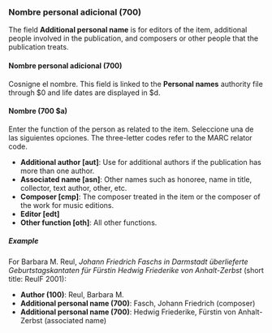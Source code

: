 ### Nombre personal adicional (700)

The field **Additional personal name** is for editors of the item, additional people involved in the publication, and composers or other people that the publication treats.

#### Nombre personal adicional (700)

Cosnigne el nombre. This field is linked to the **Personal names** authority file through $0 and life dates are displayed in $d.

#### Nombre (700 $a)

Enter the function of the person as related to the item. Seleccione una de las siguientes opciones. The three-letter codes refer to the MARC relator code.

- **Additional author [aut]**: Use for additional authors if the publication has more than one author.
- **Associated name [asn]**: Other names such as honoree, name in title, collector, text author, other, etc.
- **Composer [cmp]**: The composer treated in the item or the composer of the work for music editions.
- **Editor [edt]**
- **Other function [oth]**: All other functions.

##### Example

For Barbara M. Reul, _Johann Friedrich Faschs in Darmstadt überlieferte Geburtstagskantaten für Fürstin Hedwig Friederike von Anhalt-Zerbst_ (short title: ReulF 2001):
- **Author (100)**: Reul, Barbara M.
- **Additional personal name (700)**: Fasch, Johann Friedrich (composer)
- **Additional personal name (700)**: Hedwig Friederike, Fürstin von Anhalt-Zerbst (associated name)
